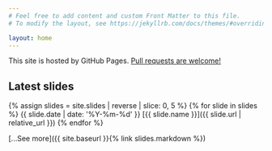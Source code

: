 ```yaml
---
# Feel free to add content and custom Front Matter to this file.
# To modify the layout, see https://jekyllrb.com/docs/themes/#overriding-theme-defaults

layout: home
---
```


This site is hosted by GitHub Pages. [Pull requests are welcome!](https://github.com/i544c/lt)

## Latest slides

{% assign slides = site.slides | reverse | slice: 0, 5 %}
{% for slide in slides %}
  {{ slide.date | date: '%Y-%m-%d' }}
  [{{ slide.name }}]({{ slide.url | relative_url }})
{% endfor %}

[...See more]({{ site.baseurl }}{% link slides.markdown %})

